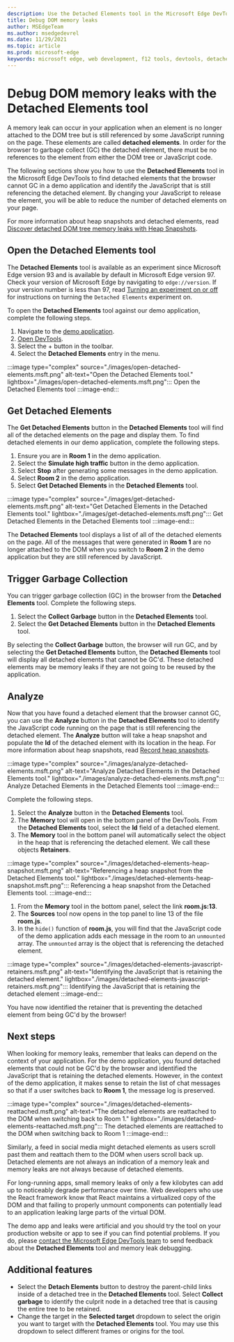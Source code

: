```yaml
---
description: Use the Detached Elements tool in the Microsoft Edge DevTools to find and fix DOM memory leaks.
title: Debug DOM memory leaks
author: MSEdgeTeam
ms.author: msedgedevrel
ms.date: 11/29/2021
ms.topic: article
ms.prod: microsoft-edge
keywords: microsoft edge, web development, f12 tools, devtools, detached elements, dom, memory, leak, node
---
```


# Debug DOM memory leaks with the Detached Elements tool

A memory leak can occur in your application when an element is no longer attached to the DOM tree but is still referenced by some JavaScript running on the page. These elements are called **detached elements**. In order for the browser to garbage collect (GC) the detached element, there must be no references to the element from either the DOM tree or JavaScript code.

The following sections show you how to use the **Detached Elements** tool in the Microsoft Edge DevTools to find detached elements that the browser cannot GC in a demo application and identify the JavaScript that is still referencing the detached element. By changing your JavaScript to release the element, you will be able to reduce the number of detached elements on your page.

For more information about heap snapshots and detached elements, read [Discover detached DOM tree memory leaks with Heap Snapshots](/devtools-guide-chromium/memory-problems/#discover-detached-dom-tree-memory-leaks-with-heap-snapshots).

## Open the Detached Elements tool

The **Detached Elements** tool is available as an experiment since Microsoft Edge version 93 and is available by default in Microsoft Edge version 97. Check your version of Microsoft Edge by navigating to `edge://version`. If your version number is less than 97, read [Turning an experiment on or off
](/devtools-guide-chromium/experimental-features/#turning-an-experiment-on-or-off) for instructions on turning the `Detached Elements` experiment on.

To open the **Detached Elements** tool against our demo application, complete the following steps.

1. Navigate to the [demo application](https://microsoftedge.github.io/Demos/detached-elements/).
1. [Open DevTools](/devtools-guide-chromium/#opening-devtools).
1. Select the + button in the toolbar.
1. Select the **Detached Elements** entry in the menu.

:::image type="complex" source="./images/open-detached-elements.msft.png" alt-text="Open the Detached Elements tool." lightbox="./images/open-detached-elements.msft.png":::
   Open the Detached Elements tool
:::image-end:::

## Get Detached Elements

The **Get Detached Elements** button in the **Detached Elements** tool will find all of the detached elements on the page and display them. To find detached elements in our demo application, complete the following steps.

1. Ensure you are in **Room 1** in the demo application.
1. Select the **Simulate high traffic** button in the demo application.
1. Select **Stop** after generating some messages in the demo application.
1. Select **Room 2** in the demo application.
1. Select **Get Detached Elements** in the **Detached Elements** tool.

:::image type="complex" source="./images/get-detached-elements.msft.png" alt-text="Get Detached Elements in the Detached Elements tool." lightbox="./images/get-detached-elements.msft.png":::
   Get Detached Elements in the Detached Elements tool
:::image-end:::

The **Detached Elements** tool displays a list of all of the detached elements on the page.  All of the messages that were generated in **Room 1** are no longer attached to the DOM when you switch to **Room 2** in the demo application but they are still referenced by JavaScript.  

## Trigger Garbage Collection

You can trigger garbage collection (GC) in the browser from the **Detached Elements** tool. Complete the following steps.

1. Select the **Collect Garbage** button in the **Detached Elements** tool.
1. Select the **Get Detached Elements** button in the **Detached Elements** tool.

By selecting the **Collect Garbage** button, the browser will run GC, and by selecting the **Get Detached Elements** button, the **Detached Elements** tool will display all detached elements that cannot be GC'd. These detached elements may be memory leaks if they are not going to be reused by the application.

## Analyze

Now that you have found a detached element that the browser cannot GC, you can use the **Analyze** button in the **Detached Elements** tool to identify the JavaScript code running on the page that is still referencing the detached element. The **Analyze** button will take a heap snapshot and populate the **Id** of the detached element with its location in the heap. For more information about heap snapshots, read [Record heap snapshots](/devtools-guide-chromium/memory-problems/heap-snapshots).

:::image type="complex" source="./images/analyze-detached-elements.msft.png" alt-text="Analyze Detached Elements in the Detached Elements tool." lightbox="./images/analyze-detached-elements.msft.png":::
   Analyze Detached Elements in the Detached Elements tool
:::image-end:::

Complete the following steps.

1. Select the **Analyze** button in the **Detached Elements** tool.
1. The **Memory** tool will open in the bottom panel of the DevTools. From the **Detached Elements** tool, select the **Id** field of a detached element.
1. The **Memory** tool in the bottom panel will automatically select the object in the heap that is referencing the detached element. We call these objects **Retainers**.

:::image type="complex" source="./images/detached-elements-heap-snapshot.msft.png" alt-text="Referencing a heap snapshot from the Detached Elements tool." lightbox="./images/detached-elements-heap-snapshot.msft.png":::
   Referencing a heap snapshot from the Detached Elements tool.
:::image-end:::

1. From the **Memory** tool in the bottom panel, select the link **room.js:13**.
1. The **Sources** tool now opens in the top panel to line 13 of the file **room.js**.
1. In the `hide()` function of **room.js**, you will find that the JavaScript code of the demo application adds each message in the room to an `unmounted` array. The `unmounted` array is the object that is referencing the detached element.

:::image type="complex" source="./images/detached-elements-javascript-retainers.msft.png" alt-text="Identifying the JavaScript that is retaining the detached element." lightbox="./images/detached-elements-javascript-retainers.msft.png":::
   Identifying the JavaScript that is retaining the detached element
:::image-end:::

You have now identified the retainer that is preventing the detached element from being GC'd by the browser!

## Next steps

When looking for memory leaks, remember that leaks can depend on the context of your application. For the demo application, you found detached elements that could not be GC'd by the browser and identified the JavaScript that is retaining the detached elements.  However, in the context of the demo application, it makes sense to retain the list of chat messages so that if a user switches back to **Room 1**, the message log is preserved.

:::image type="complex" source="./images/detached-elements-reattached.msft.png" alt-text="The detached elements are reattached to the DOM when switching back to Room 1." lightbox="./images/detached-elements-reattached.msft.png":::
   The detached elements are reattached to the DOM when switching back to Room 1
:::image-end:::

Similarly, a feed in social media might detached elements as users scroll past them and reattach them to the DOM when users scroll back up. Detached elements are not always an indication of a memory leak and memory leaks are not always because of detached elements. 

For long-running apps, small memory leaks of only a few kilobytes can add up to noticeably degrade performance over time. Web developers who use the React framework know that React maintains a virtualized copy of the DOM and that failing to properly unmount components can potentially lead to an application leaking large parts of the virtual DOM.

The demo app and leaks were artificial and you should try the tool on your production website or app to see if you can find potential problems. If you do, please [contact the Microsoft Edge DevTools team](../devtools-guide-chromium/contact.md) to send feedback about the **Detached Elements** tool and memory leak debugging.

## Additional features

- Select the **Detach Elements** button to destroy the parent-child links inside of a detached tree in the **Detached Elements** tool. Select **Collect garbage** to identify the culprit node in a detached tree that is causing the entire tree to be retained.
- Change the target in the **Selected target** dropdown to select the origin you want to target with the **Detached Elements** tool. You may use this dropdown to select different frames or origins for the tool.